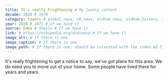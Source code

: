 ```yaml
---
title: It's really frightening # My lovely content
decade: 2020 # 1970
category: towers # global_news, uk_news, oldham_news, oldham_history, towers, surrounding_estate # Always exactly one category
year: 2020 # 1975 # if we have it
source: Emma # Sheila # If we have it
link: # https://wikipedia.org/dsdsadsa # If we have it
image_alt: # If there is one
image_caption: # If there is one
image_path: # If there is one, should be colocated with the index.md file in the folder
---
```


It's really frightening to get a notice to say, we've got plans for this area. We do need you to move out of your home. Some people have lived there for years and years.